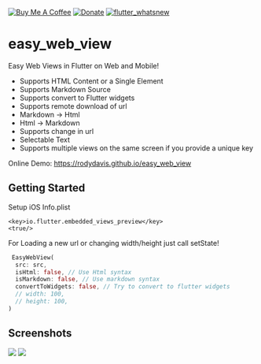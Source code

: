 [![Buy Me A Coffee](https://img.shields.io/badge/Donate-Buy%20Me%20A%20Coffee-yellow.svg)](https://www.buymeacoffee.com/rodydavis)
[![Donate](https://img.shields.io/badge/Donate-PayPal-green.svg)](https://www.paypal.com/cgi-bin/webscr?cmd=_s-xclick&hosted_button_id=WSH3GVC49GNNJ)
[![flutter_whatsnew](https://img.shields.io/pub/v/easy_web_view.svg)](https://pub.dev/packages/easy_web_view)

# easy_web_view

Easy Web Views in Flutter on Web and Mobile!

- Supports HTML Content or a Single Element
- Supports Markdown Source
- Supports convert to Flutter widgets
- Supports remote download of url
- Markdown -> Html
- Html -> Markdown
- Supports change in url
- Selectable Text
- Supports multiple views on the same screen if you provide a unique key

Online Demo: https://rodydavis.github.io/easy_web_view

## Getting Started

Setup iOS Info.plist

```
<key>io.flutter.embedded_views_preview</key>
<true/>
```

For Loading a new url or changing width/height just call setState!

```dart
 EasyWebView(
  src: src,
  isHtml: false, // Use Html syntax
  isMarkdown: false, // Use markdown syntax
  convertToWidgets: false, // Try to convert to flutter widgets
  // width: 100,
  // height: 100,
)
```

## Screenshots

![](https://github.com/rodydavis/easy_web_view/blob/master/doc/screenshots/mobile.png?raw=true)
![](https://github.com/rodydavis/easy_web_view/blob/master/doc/screenshots/web.png?raw=true)
